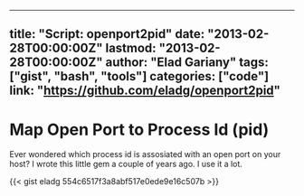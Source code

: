
---
title: "Script: openport2pid"
date: "2013-02-28T00:00:00Z"
lastmod: "2013-02-28T00:00:00Z"
author: "Elad Gariany"
tags: ["gist", "bash", "tools"]
categories: ["code"]
link: "https://github.com/eladg/openport2pid"
---

# Map Open Port to Process Id (pid)

Ever wondered which process id is assosiated with an open port on your host? I wrote this little gem a couple of years ago. I use it a lot.

{{< gist eladg 554c6517f3a8abf517e0ede9e16c507b >}}